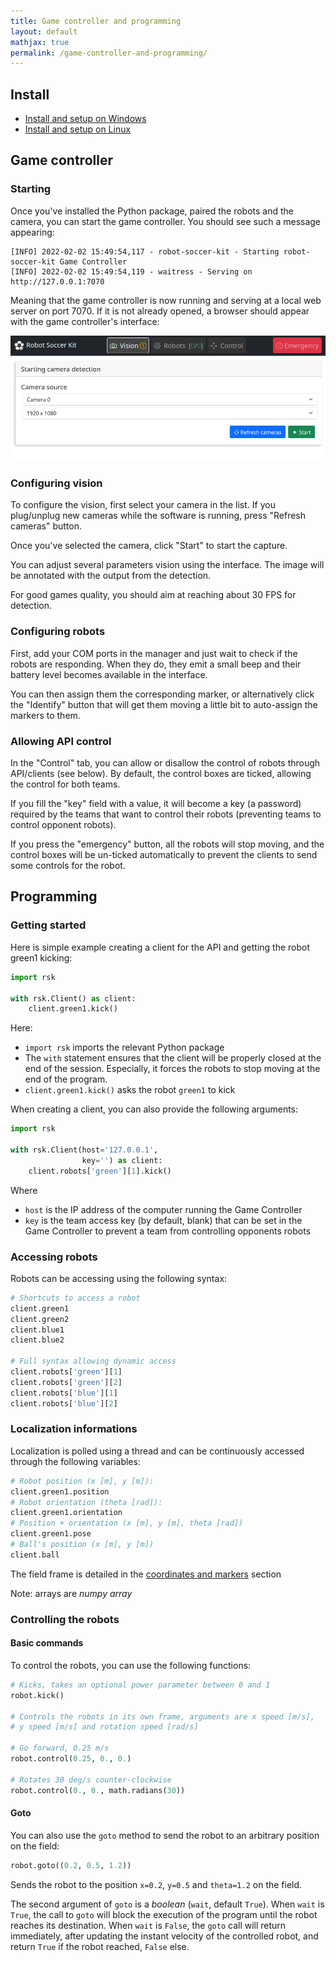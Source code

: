 ```yaml
---
title: Game controller and programming
layout: default
mathjax: true
permalink: /game-controller-and-programming/
---
```


## Install

* [Install and setup on Windows](/install-windows)
* [Install and setup on Linux](/install-linux)

## Game controller

### Starting

Once you've installed the Python package, paired the robots and the camera, you can start the game controller. You
should see such a message appearing:

```
[INFO] 2022-02-02 15:49:54,117 - robot-soccer-kit - Starting robot-soccer-kit Game Controller
[INFO] 2022-02-02 15:49:54,119 - waitress - Serving on http://127.0.0.1:7070
```

Meaning that the game controller is now running and serving at a local web server on port 7070. If it is not already
opened, a browser should appear with the game controller's interface:

<div class="text-center">
    <img src="/assets/imgs/game_controller.png" />
</div>

### Configuring vision

To configure the vision, first select your camera in the list. If you plug/unplug new cameras while the software is
running, press "Refresh cameras" button.

Once you've selected the camera, click "Start" to start the capture.

You can adjust several parameters vision using the interface. The image will be annotated with the output from the
detection.

For good games quality, you should aim at reaching about 30 FPS for detection.

### Configuring robots

First, add your COM ports in the manager and just wait to check if the robots are responding. When they do, they emit
a small beep and their battery level becomes available in the interface.

You can then assign them the corresponding marker, or alternatively click the "Identify" button that will get them
moving a little bit to auto-assign the markers to them.

### Allowing API control

In the "Control" tab, you can allow or disallow the control of robots through API/clients (see below). By default, the
control boxes are ticked, allowing the control for both teams.

If you fill the "key" field with a value, it will become a key (a password) required by the teams that want to control
their robots (preventing teams to control opponent robots).

If you press the "emergency" button, all the robots will stop moving, and the control boxes will be un-ticked
automatically to prevent the clients to send some controls for the robot.

## Programming

### Getting started

Here is simple example creating a client for the API and getting the robot green1 kicking:

```python
import rsk

with rsk.Client() as client:
    client.green1.kick()
```

Here:

* `import rsk` imports the relevant Python package
* The `with` statement ensures that the client will be properly closed at the end of the session.
  Especially, it forces the robots to stop moving at the end of the program.
* `client.green1.kick()` asks the robot `green1` to kick

When creating a client, you can also provide the following arguments:

```python
import rsk

with rsk.Client(host='127.0.0.1', 
                key='') as client:
    client.robots['green'][1].kick()

```

Where

* `host` is the IP address of the computer running the Game Controller
* `key` is the team access key (by default, blank) that can be set in the Game Controller to prevent a team from
  controlling opponents robots

### Accessing robots

Robots can be accessing using the following syntax:

```python
# Shortcuts to access a robot
client.green1
client.green2
client.blue1
client.blue2

# Full syntax allowing dynamic access
client.robots['green'][1]
client.robots['green'][2]
client.robots['blue'][1]
client.robots['blue'][2]
```

### Localization informations

Localization is polled using a thread and can be continuously accessed through the following variables:

```python
# Robot position (x [m], y [m]):
client.green1.position
# Robot orientation (theta [rad]):
client.green1.orientation
# Position + orientation (x [m], y [m], theta [rad])
client.green1.pose
# Ball's position (x [m], y [m])
client.ball
```

The field frame is detailed in the [coordinates and markers](/coordinates-field-markers) section 

Note: arrays are *numpy array*

### Controlling the robots

#### Basic commands

To control the robots, you can use the following functions:

```python
# Kicks, takes an optional power parameter between 0 and 1
robot.kick()

# Controls the robots in its own frame, arguments are x speed [m/s],
# y speed [m/s] and rotation speed [rad/s]

# Go forward, 0.25 m/s
robot.control(0.25, 0., 0.)

# Rotates 30 deg/s counter-clockwise
robot.control(0., 0., math.radians(30))
```

#### Goto

You can also use the `goto` method to send the robot to an arbitrary position on the field:

```python
robot.goto((0.2, 0.5, 1.2))
```

Sends the robot to the position `x=0.2`, `y=0.5` and `theta=1.2` on the field.

The second argument of `goto` is a *boolean* (`wait`, default `True`). When `wait` is `True`, the call to `goto` will
block the execution of the program until the robot reaches its destination. When `wait` is `False`, the
`goto` call will return immediately, after updating the instant velocity of the controlled robot, and return
`True` if the robot reached, `False` else.
